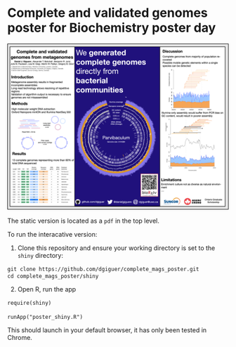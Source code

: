 # Complete and validated genomes poster for Biochemistry poster day

![version_1](version_1.png)

The static version is located as a `pdf` in the top level. 

To run the interacative version: 

1) Clone this repository and ensure your working directory is set to the `shiny` directory: 

```
git clone https://github.com/dgiguer/complete_mags_poster.git
cd complete_mags_poster/shiny
```

2) Open R, run the app

```
require(shiny)

runApp("poster_shiny.R")
```

This should launch in your default browser, it has only been tested in Chrome. 
